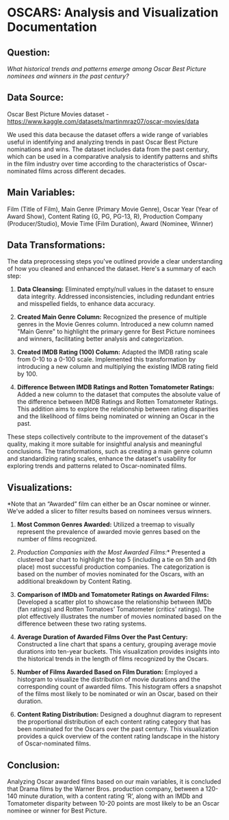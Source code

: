 # OSCARS: Analysis and Visualization Documentation
## Question:
*What historical trends and patterns emerge among Oscar Best Picture nominees and winners in the past century?*

## Data Source:
Oscar Best Picture Movies dataset - https://www.kaggle.com/datasets/martinmraz07/oscar-movies/data

We used this data because the dataset offers a wide range of variables useful in identifying and analyzing trends in past Oscar Best Picture nominations and wins. The dataset includes data from the past century, which can be used in a comparative analysis to identify patterns and shifts in the film industry over time according to the characteristics of Oscar-nominated films across different decades.

## Main Variables:
Film (Title of Film), Main Genre (Primary Movie Genre), Oscar Year (Year of Award Show), Content Rating (G, PG, PG-13, R), Production Company (Producer/Studio), Movie Time (Film Duration), Award (Nominee, Winner)

## Data Transformations:
The data preprocessing steps you've outlined provide a clear understanding of how you cleaned and enhanced the dataset. Here's a summary of each step:

1. **Data Cleansing:**
   Eliminated empty/null values in the dataset to ensure data integrity.
   Addressed inconsistencies, including redundant entries and misspelled fields, to enhance data accuracy.

2. **Created Main Genre Column:**
   Recognized the presence of multiple genres in the Movie Genres column.
   Introduced a new column named "Main Genre" to highlight the primary genre for Best Picture nominees and winners, facilitating better analysis and categorization.

3. **Created IMDB Rating (100) Column:**
   Adapted the IMDB rating scale from 0-10 to a 0-100 scale.
   Implemented this transformation by introducing a new column and multiplying the existing IMDB rating field by 100.

4. **Difference Between IMDB Ratings and Rotten Tomatometer Ratings:**
   Added a new column to the dataset that computes the absolute value of the difference between IMDB Ratings and Rotten Tomatometer Ratings.
   This addition aims to explore the relationship between rating disparities and the likelihood of films being nominated or winning an Oscar in the past.

These steps collectively contribute to the improvement of the dataset's quality, making it more suitable for insightful analysis and meaningful conclusions. The transformations, such as creating a main genre column and standardizing rating scales, enhance the dataset's usability for exploring trends and patterns related to Oscar-nominated films.

## Visualizations:
*Note that an “Awarded” film can either be an Oscar nominee or winner. We’ve added a slicer to filter results based on nominees versus winners.
1. **Most Common Genres Awarded:**
Utilized a treemap to visually represent the prevalence of awarded movie genres based on the number of films recognized.

2. *Production Companies with the Most Awarded Films:**
Presented a clustered bar chart to highlight the top 5 (including a tie on 5th and 6th place) most successful production companies. The categorization is based on the number of movies nominated for the Oscars, with an additional breakdown by Content Rating.

3. **Comparison of IMDb and Tomatometer Ratings on Awarded Films:**
Developed a scatter plot to showcase the relationship between IMDb (fan ratings) and Rotten Tomatoes’ Tomatometer (critics' ratings). The plot effectively illustrates the number of movies nominated based on the difference between these two rating systems.

4. **Average Duration of Awarded Films Over the Past Century:**
Constructed a line chart that spans a century, grouping average movie durations into ten-year buckets. This visualization provides insights into the historical trends in the length of films recognized by the Oscars.

5. **Number of Films Awarded Based on Film Duration:**
Employed a histogram to visualize the distribution of movie durations and the corresponding count of awarded films. This histogram offers a snapshot of the films most likely to be nominated or win an Oscar, based on their duration.

6. **Content Rating Distribution:**
Designed a doughnut diagram to represent the proportional distribution of each content rating category that has been nominated for the Oscars over the past century. This visualization provides a quick overview of the content rating landscape in the history of Oscar-nominated films.

## Conclusion: 
Analyzing Oscar awarded films based on our main variables, it is concluded that Drama films by the Warner Bros. production company, between a 120-140 minute duration, with a content rating ‘R’, along with an IMDb and Tomatometer disparity between 10-20 points are most likely to be an Oscar nominee or winner for Best Picture.
